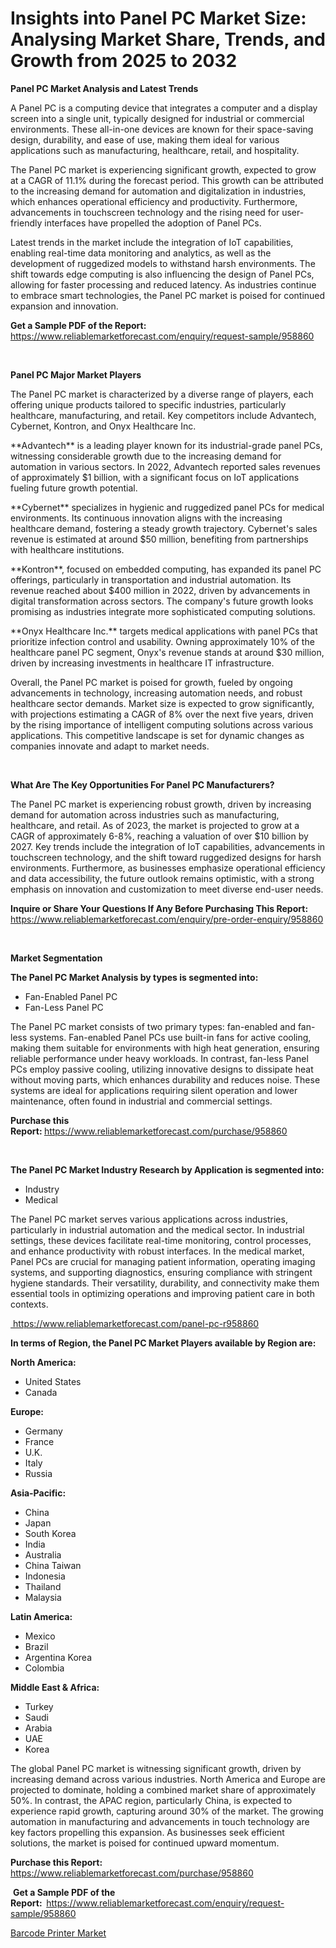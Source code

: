 <p><h1>Insights into Panel PC Market Size: Analysing Market Share, Trends, and Growth from 2025 to 2032</h1></p><p><strong>Panel PC Market Analysis and Latest Trends</strong></p>
<p><p>A Panel PC is a computing device that integrates a computer and a display screen into a single unit, typically designed for industrial or commercial environments. These all-in-one devices are known for their space-saving design, durability, and ease of use, making them ideal for various applications such as manufacturing, healthcare, retail, and hospitality.</p><p>The Panel PC market is experiencing significant growth, expected to grow at a CAGR of 11.1% during the forecast period. This growth can be attributed to the increasing demand for automation and digitalization in industries, which enhances operational efficiency and productivity. Furthermore, advancements in touchscreen technology and the rising need for user-friendly interfaces have propelled the adoption of Panel PCs.</p><p>Latest trends in the market include the integration of IoT capabilities, enabling real-time data monitoring and analytics, as well as the development of ruggedized models to withstand harsh environments. The shift towards edge computing is also influencing the design of Panel PCs, allowing for faster processing and reduced latency. As industries continue to embrace smart technologies, the Panel PC market is poised for continued expansion and innovation.</p></p>
<p><strong>Get a Sample PDF of the Report:&nbsp;</strong> <a href="https://www.reliablemarketforecast.com/enquiry/request-sample/958860?utm_campaign=2397&utm_medium=2&utm_source=Github&utm_content=ia&utm_term=21032025&utm_id=panel-pc">https://www.reliablemarketforecast.com/enquiry/request-sample/958860</a></p>
<p>&nbsp;</p>
<p><strong>Panel PC Major Market Players</strong></p>
<p><p>The Panel PC market is characterized by a diverse range of players, each offering unique products tailored to specific industries, particularly healthcare, manufacturing, and retail. Key competitors include Advantech, Cybernet, Kontron, and Onyx Healthcare Inc.</p><p>**Advantech** is a leading player known for its industrial-grade panel PCs, witnessing considerable growth due to the increasing demand for automation in various sectors. In 2022, Advantech reported sales revenues of approximately $1 billion, with a significant focus on IoT applications fueling future growth potential.</p><p>**Cybernet** specializes in hygienic and ruggedized panel PCs for medical environments. Its continuous innovation aligns with the increasing healthcare demand, fostering a steady growth trajectory. Cybernet's sales revenue is estimated at around $50 million, benefiting from partnerships with healthcare institutions.</p><p>**Kontron**, focused on embedded computing, has expanded its panel PC offerings, particularly in transportation and industrial automation. Its revenue reached about $400 million in 2022, driven by advancements in digital transformation across sectors. The company's future growth looks promising as industries integrate more sophisticated computing solutions.</p><p>**Onyx Healthcare Inc.** targets medical applications with panel PCs that prioritize infection control and usability. Owning approximately 10% of the healthcare panel PC segment, Onyx's revenue stands at around $30 million, driven by increasing investments in healthcare IT infrastructure.</p><p>Overall, the Panel PC market is poised for growth, fueled by ongoing advancements in technology, increasing automation needs, and robust healthcare sector demands. Market size is expected to grow significantly, with projections estimating a CAGR of 8% over the next five years, driven by the rising importance of intelligent computing solutions across various applications. This competitive landscape is set for dynamic changes as companies innovate and adapt to market needs.</p></p>
<p>&nbsp;</p>
<p><strong>What Are The Key Opportunities For Panel PC Manufacturers?</strong></p>
<p><p>The Panel PC market is experiencing robust growth, driven by increasing demand for automation across industries such as manufacturing, healthcare, and retail. As of 2023, the market is projected to grow at a CAGR of approximately 6-8%, reaching a valuation of over $10 billion by 2027. Key trends include the integration of IoT capabilities, advancements in touchscreen technology, and the shift toward ruggedized designs for harsh environments. Furthermore, as businesses emphasize operational efficiency and data accessibility, the future outlook remains optimistic, with a strong emphasis on innovation and customization to meet diverse end-user needs.</p></p>
<p><strong>Inquire or Share Your Questions If Any Before Purchasing This Report:</strong> <a href="https://www.reliablemarketforecast.com/enquiry/pre-order-enquiry/958860?utm_campaign=2397&utm_medium=2&utm_source=Github&utm_content=ia&utm_term=21032025&utm_id=panel-pc">https://www.reliablemarketforecast.com/enquiry/pre-order-enquiry/958860</a></p>
<p>&nbsp;</p>
<p><strong>Market Segmentation</strong></p>
<p><strong>The Panel PC Market Analysis by types is segmented into:</strong></p>
<p><ul><li>Fan-Enabled Panel PC</li><li>Fan-Less Panel PC</li></ul></p>
<p><p>The Panel PC market consists of two primary types: fan-enabled and fan-less systems. Fan-enabled Panel PCs use built-in fans for active cooling, making them suitable for environments with high heat generation, ensuring reliable performance under heavy workloads. In contrast, fan-less Panel PCs employ passive cooling, utilizing innovative designs to dissipate heat without moving parts, which enhances durability and reduces noise. These systems are ideal for applications requiring silent operation and lower maintenance, often found in industrial and commercial settings.</p></p>
<p><strong>Purchase this Report:&nbsp;</strong><a href="https://www.reliablemarketforecast.com/purchase/958860?utm_campaign=2397&utm_medium=2&utm_source=Github&utm_content=ia&utm_term=21032025&utm_id=panel-pc">https://www.reliablemarketforecast.com/purchase/958860</a></p>
<p>&nbsp;</p>
<p><strong>The Panel PC Market Industry Research by Application is segmented into:</strong></p>
<p><ul><li>Industry</li><li>Medical</li></ul></p>
<p><p>The Panel PC market serves various applications across industries, particularly in industrial automation and the medical sector. In industrial settings, these devices facilitate real-time monitoring, control processes, and enhance productivity with robust interfaces. In the medical market, Panel PCs are crucial for managing patient information, operating imaging systems, and supporting diagnostics, ensuring compliance with stringent hygiene standards. Their versatility, durability, and connectivity make them essential tools in optimizing operations and improving patient care in both contexts.</p></p>
<p><a href="https://www.reliablemarketforecast.com/panel-pc-r958860?utm_campaign=2397&utm_medium=2&utm_source=Github&utm_content=ia&utm_term=21032025&utm_id=panel-pc">&nbsp;https://www.reliablemarketforecast.com/panel-pc-r958860</a></p>
<p><strong>In terms of Region, the Panel PC Market Players available by Region are:</strong></p>
<p>
    <p> <strong> North America: </strong>
        <ul>
            <li>United States</li>
            <li>Canada</li>
        </ul>
        </p> 
    <p> <strong> Europe: </strong>
        <ul>
            <li>Germany</li>
            <li>France</li>
            <li>U.K.</li>
            <li>Italy</li>
            <li>Russia</li>
        </ul>
        </p> 
    <p> <strong> Asia-Pacific: </strong>
        <ul>
            <li>China</li>
            <li>Japan</li>
            <li>South Korea</li>
            <li>India</li>
            <li>Australia</li>
            <li>China Taiwan</li>
            <li>Indonesia</li>
            <li>Thailand</li>
            <li>Malaysia</li>
        </ul>
        </p> 
    <p> <strong> Latin America: </strong>
        <ul>
            <li>Mexico</li>
            <li>Brazil</li>
            <li>Argentina Korea</li>
            <li>Colombia</li>
        </ul>
        </p> 
    <p> <strong> Middle East & Africa: </strong>
        <ul>
            <li>Turkey</li>
            <li>Saudi</li>
            <li>Arabia</li>
            <li>UAE</li>
            <li>Korea</li>
        </ul>
    </p>
    </p>
<p><p>The global Panel PC market is witnessing significant growth, driven by increasing demand across various industries. North America and Europe are projected to dominate, holding a combined market share of approximately 50%. In contrast, the APAC region, particularly China, is expected to experience rapid growth, capturing around 30% of the market. The growing automation in manufacturing and advancements in touch technology are key factors propelling this expansion. As businesses seek efficient solutions, the market is poised for continued upward momentum.</p></p>
<p><strong>Purchase this Report: </strong><a href="https://www.reliablemarketforecast.com/purchase/958860?utm_campaign=2397&utm_medium=2&utm_source=Github&utm_content=ia&utm_term=21032025&utm_id=panel-pc">https://www.reliablemarketforecast.com/purchase/958860</a></p>
<p>&nbsp;<strong>Get a Sample PDF of the Report:&nbsp;&nbsp;</strong><a href="https://www.reliablemarketforecast.com/enquiry/request-sample/958860?utm_campaign=2397&utm_medium=2&utm_source=Github&utm_content=ia&utm_term=21032025&utm_id=panel-pc">https://www.reliablemarketforecast.com/enquiry/request-sample/958860</a></p>
<p><strong></strong></p>
<p><p><a href="https://github.com/FahadAhmed223/Market-Research-Report-List-1/blob/main/barcode-printer-market.md?utm_campaign=2397&utm_medium=2&utm_source=Github&utm_content=ia&utm_term=21032025&utm_id=panel-pc">Barcode Printer Market</a></p></p>